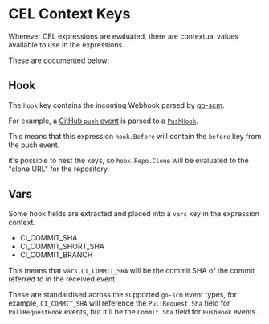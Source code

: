 # CEL Context Keys

Wherever CEL expressions are evaluated, there are contextual values available to
use in the expressions.

These are documented below:

## Hook

The `hook` key contains the incoming Webhook parsed by [go-scm](https://github.com/jenkins-x/go-scm).

For example, a [GitHub `push` event](https://developer.github.com/v3/activity/events/types/#pushevent) is parsed to a [`PushHook`](https://github.com/jenkins-x/go-scm/blob/master/scm/webhook.go#L78).

This means that this expression `hook.Before` will contain the `before` key from
the push event.

it's possible to nest the keys, so `hook.Repo.Clone` will be evaluated to the "clone URL" for the repository.

## Vars

Some hook fields are extracted and placed into a `vars` key in the expression
context.

 * CI_COMMIT_SHA
 * CI_COMMIT_SHORT_SHA
 * CI_COMMIT_BRANCH

This means that `vars.CI_COMMIT_SHA` will be the commit SHA of the commit referred to in the received event.

These are standardised across the supported `go-scm` event types, for example,
`CI_COMMIT_SHA` will reference the `PullRequest.Sha` field for `PullRequestHook`
events, but it'll be the `Commit.Sha` field for `PushHook` events.
